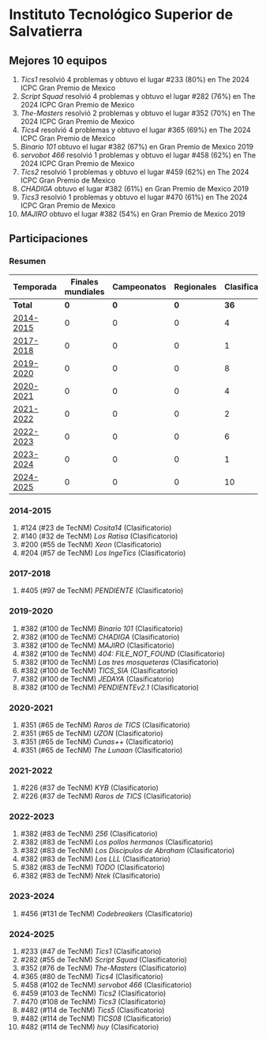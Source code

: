 ---
---

# Instituto Tecnológico Superior de Salvatierra

## Mejores 10 equipos

1. _Tics1_ resolvió 4 problemas y obtuvo el lugar #233 (80%) en The 2024 ICPC Gran Premio de Mexico
1. _Script Squad_ resolvió 4 problemas y obtuvo el lugar #282 (76%) en The 2024 ICPC Gran Premio de Mexico
1. _The-Masters_ resolvió 2 problemas y obtuvo el lugar #352 (70%) en The 2024 ICPC Gran Premio de Mexico
1. _Tics4_ resolvió 4 problemas y obtuvo el lugar #365 (69%) en The 2024 ICPC Gran Premio de Mexico
1. _Binario 101_ obtuvo el lugar #382 (67%) en Gran Premio de Mexico 2019
1. _servobot 466_ resolvió 1 problemas y obtuvo el lugar #458 (62%) en The 2024 ICPC Gran Premio de Mexico
1. _Tics2_ resolvió 1 problemas y obtuvo el lugar #459 (62%) en The 2024 ICPC Gran Premio de Mexico
1. _CHADIGA_ obtuvo el lugar #382 (61%) en Gran Premio de Mexico 2019
1. _Tics3_ resolvió 1 problemas y obtuvo el lugar #470 (61%) en The 2024 ICPC Gran Premio de Mexico
1. _MAJIRO_ obtuvo el lugar #382 (54%) en Gran Premio de Mexico 2019

## Participaciones

### Resumen

| Temporada | Finales mundiales | Campeonatos | Regionales | Clasificatorios | Equipos |
| --- | --- | --- | --- | --- | --- |
| **Total** | **0** | **0** | **0** | **36** | **36** |
| [2014-2015](#2014-2015) | 0 | 0 | 0 | 4 | 4 |
| [2017-2018](#2017-2018) | 0 | 0 | 0 | 1 | 1 |
| [2019-2020](#2019-2020) | 0 | 0 | 0 | 8 | 8 |
| [2020-2021](#2020-2021) | 0 | 0 | 0 | 4 | 4 |
| [2021-2022](#2021-2022) | 0 | 0 | 0 | 2 | 2 |
| [2022-2023](#2022-2023) | 0 | 0 | 0 | 6 | 6 |
| [2023-2024](#2023-2024) | 0 | 0 | 0 | 1 | 1 |
| [2024-2025](#2024-2025) | 0 | 0 | 0 | 10 | 10 |

### 2014-2015

1. #124 (#23 de TecNM) _Cosita14_ (Clasificatorio)
1. #140 (#32 de TecNM) _Los Ratisa_ (Clasificatorio)
1. #200 (#55 de TecNM) _Xeon_ (Clasificatorio)
1. #204 (#57 de TecNM) _Los IngeTics_ (Clasificatorio)

### 2017-2018

1. #405 (#97 de TecNM) _PENDIENTE_ (Clasificatorio)

### 2019-2020

1. #382 (#100 de TecNM) _Binario 101_ (Clasificatorio)
1. #382 (#100 de TecNM) _CHADIGA_ (Clasificatorio)
1. #382 (#100 de TecNM) _MAJIRO_ (Clasificatorio)
1. #382 (#100 de TecNM) _404: FILE_NOT_FOUND_ (Clasificatorio)
1. #382 (#100 de TecNM) _Las tres mosqueteras_ (Clasificatorio)
1. #382 (#100 de TecNM) _TICS_SIA_ (Clasificatorio)
1. #382 (#100 de TecNM) _JEDAYA_ (Clasificatorio)
1. #382 (#100 de TecNM) _PENDIENTEv2.1_ (Clasificatorio)

### 2020-2021

1. #351 (#65 de TecNM) _Raros de TICS_ (Clasificatorio)
1. #351 (#65 de TecNM) _UZON_ (Clasificatorio)
1. #351 (#65 de TecNM) _Cunas++_ (Clasificatorio)
1. #351 (#65 de TecNM) _The Lunaan_ (Clasificatorio)

### 2021-2022

1. #226 (#37 de TecNM) _KYB_ (Clasificatorio)
1. #226 (#37 de TecNM) _Raros de TICS_ (Clasificatorio)

### 2022-2023

1. #382 (#83 de TecNM) _256_ (Clasificatorio)
1. #382 (#83 de TecNM) _Los pollos hermanos_ (Clasificatorio)
1. #382 (#83 de TecNM) _Los Discipulos de Abraham_ (Clasificatorio)
1. #382 (#83 de TecNM) _Los LLL_ (Clasificatorio)
1. #382 (#83 de TecNM) _TODO_ (Clasificatorio)
1. #382 (#83 de TecNM) _Ntek_ (Clasificatorio)

### 2023-2024

1. #456 (#131 de TecNM) _Codebreakers_ (Clasificatorio)

### 2024-2025

1. #233 (#47 de TecNM) _Tics1_ (Clasificatorio)
1. #282 (#55 de TecNM) _Script Squad_ (Clasificatorio)
1. #352 (#76 de TecNM) _The-Masters_ (Clasificatorio)
1. #365 (#80 de TecNM) _Tics4_ (Clasificatorio)
1. #458 (#102 de TecNM) _servobot 466_ (Clasificatorio)
1. #459 (#103 de TecNM) _Tics2_ (Clasificatorio)
1. #470 (#108 de TecNM) _Tics3_ (Clasificatorio)
1. #482 (#114 de TecNM) _Tics5_ (Clasificatorio)
1. #482 (#114 de TecNM) _TICS08_ (Clasificatorio)
1. #482 (#114 de TecNM) _huy_ (Clasificatorio)



